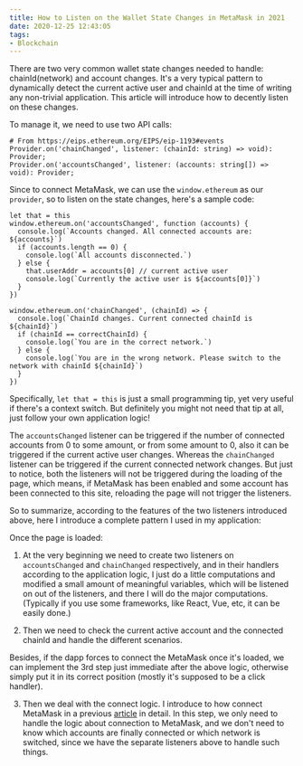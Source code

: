 ```yaml
---
title: How to Listen on the Wallet State Changes in MetaMask in 2021
date: 2020-12-25 12:43:05
tags:
- Blockchain
---
```


There are two very common wallet state changes needed to handle: chainId(network) and account changes. It's a very typical pattern to dynamically detect the current active user and chainId at the time of writing any non-trivial application. This article will introduce how to decently listen on these changes.

To manage it, we need to use two API calls:
```
# From https://eips.ethereum.org/EIPS/eip-1193#events
Provider.on('chainChanged', listener: (chainId: string) => void): Provider;
Provider.on('accountsChanged', listener: (accounts: string[]) => void): Provider;
```

Since to connect MetaMask, we can use the ``window.ethereum`` as our ``provider``, so to listen on the state changes, here's a sample code:
```
let that = this
window.ethereum.on('accountsChanged', function (accounts) {
  console.log(`Accounts changed. All connected accounts are: ${accounts}`)
  if (accounts.length == 0) {
    console.log(`All accounts disconnected.`)
  } else {
    that.userAddr = accounts[0] // current active user
    console.log(`Currently the active user is ${accounts[0]}`)
  }
})

window.ethereum.on('chainChanged', (chainId) => {
  console.log(`ChainId changes. Current connected chainId is ${chainId}`)
  if (chainId == correctChainId) {
    console.log(`You are in the correct network.`)
  } else {
    console.log(`You are in the wrong network. Please switch to the network with chainId ${chainId}`)
  }
})
```
Specifically, ``let that = this`` is just a small programming tip, yet very useful if there's a context switch. But definitely you might not need that tip at all, just follow your own application logic!

The ``accountsChanged`` listener can be triggered if the number of connected accounts from 0 to some amount, or from some amount to 0, also it can be triggered if the current active user changes. Whereas the ``chainChanged`` listener can be triggered if the current connected network changes. But just to notice, both the listeners will not be triggered during the loading of the page, which means, if MetaMask has been enabled and some account has been connected to this site, reloading the page will not trigger the listeners.

So to summarize, according to the features of the two listeners introduced above, here I introduce a complete pattern I used in my application:

Once the page is loaded:

1. At the very beginning we need to create two listeners on ``accountsChanged`` and ``chainChanged`` respectively, and in their handlers according to the application logic, I just do a little computations and modified a small amount of meaningful variables, which will be listened on out of the listeners, and there I will do the major computations.(Typically if you use some frameworks, like React, Vue, etc, it can be easily done.)

2. Then we need to check the current active account and the connected chainId and handle the different scenarios.

Besides, if the dapp forces to connect the MetaMask once it's loaded, we can implement the 3rd step just immediate after the above logic, otherwise simply put it in its correct position (mostly it's supposed to be a click handler).

3. Then we deal with the connect logic. I introduce to how connect MetaMask in a previous [article](https://atlasquan.github.io/2020/12/25/how-to-connect-web3-js-to-metamask-in-2021/) in detail. In this step, we only need to handle the logic about connection to MetaMask, and we don't need to know which accounts are finally connected or which network is switched, since we have the separate listeners above to handle such things.
